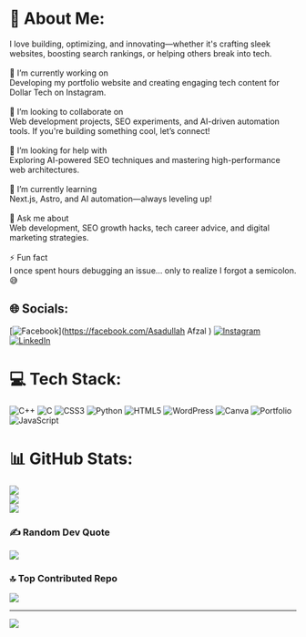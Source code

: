 
# 💫 About Me:
I love building, optimizing, and innovating—whether it's crafting sleek websites, boosting search rankings, or helping others break into tech.<br><br>🔭 I’m currently working on<br>Developing my portfolio website and creating engaging tech content for Dollar Tech on Instagram.<br><br>👯 I’m looking to collaborate on<br>Web development projects, SEO experiments, and AI-driven automation tools. If you're building something cool, let’s connect!<br><br>🤝 I’m looking for help with<br>Exploring AI-powered SEO techniques and mastering high-performance web architectures.<br><br>🌱 I’m currently learning<br>Next.js, Astro, and AI automation—always leveling up!<br><br>💬 Ask me about<br>Web development, SEO growth hacks, tech career advice, and digital marketing strategies.<br><br>⚡ Fun fact<br>I once spent hours debugging an issue… only to realize I forgot a semicolon. 😅


## 🌐 Socials:
[![Facebook](https://img.shields.io/badge/Facebook-%231877F2.svg?logo=Facebook&logoColor=white)](https://facebook.com/Asadullah Afzal ) [![Instagram](https://img.shields.io/badge/Instagram-%23E4405F.svg?logo=Instagram&logoColor=white)](https://instagram.com/https://www.instagram.com/asadullah_afzal/) [![LinkedIn](https://img.shields.io/badge/LinkedIn-%230077B5.svg?logo=linkedin&logoColor=white)](https://linkedin.com/in/https://www.linkedin.com/in/asadullah-afzal-4450261ba/) 

# 💻 Tech Stack:
![C++](https://img.shields.io/badge/c++-%2300599C.svg?style=for-the-badge&logo=c%2B%2B&logoColor=white) ![C](https://img.shields.io/badge/c-%2300599C.svg?style=for-the-badge&logo=c&logoColor=white) ![CSS3](https://img.shields.io/badge/css3-%231572B6.svg?style=for-the-badge&logo=css3&logoColor=white) ![Python](https://img.shields.io/badge/python-3670A0?style=for-the-badge&logo=python&logoColor=ffdd54) ![HTML5](https://img.shields.io/badge/html5-%23E34F26.svg?style=for-the-badge&logo=html5&logoColor=white) ![WordPress](https://img.shields.io/badge/WordPress-%23117AC9.svg?style=for-the-badge&logo=WordPress&logoColor=white) ![Canva](https://img.shields.io/badge/Canva-%2300C4CC.svg?style=for-the-badge&logo=Canva&logoColor=white) ![Portfolio](https://img.shields.io/badge/Portfolio-%23000000.svg?style=for-the-badge&logo=firefox&logoColor=#FF7139) ![JavaScript](https://img.shields.io/badge/javascript-%23323330.svg?style=for-the-badge&logo=javascript&logoColor=%23F7DF1E)
# 📊 GitHub Stats:
![](https://github-readme-stats.vercel.app/api?username=asadullahafzal&theme=dark&hide_border=false&include_all_commits=true&count_private=true)<br/>
![](https://github-readme-streak-stats.herokuapp.com/?user=asadullahafzal&theme=dark&hide_border=false)<br/>
![](https://github-readme-stats.vercel.app/api/top-langs/?username=asadullahafzal&theme=dark&hide_border=false&include_all_commits=true&count_private=true&layout=compact)

### ✍️ Random Dev Quote
![](https://quotes-github-readme.vercel.app/api?type=horizontal&theme=radical)

### 🔝 Top Contributed Repo
![](https://github-contributor-stats.vercel.app/api?username=asadullahafzal&limit=5&theme=dark&combine_all_yearly_contributions=true)

---
[![](https://visitcount.itsvg.in/api?id=asadullahafzal&icon=0&color=0)](https://visitcount.itsvg.in)

<!-- Proudly created with GPRM ( https://gprm.itsvg.in ) -->
